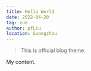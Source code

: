 ```yaml
---
title: Hello World
date: 2022-04-20
tag: vue
author: pfLiu
location: Guangzhou  
---
```


> This is official blog theme.

My content.
